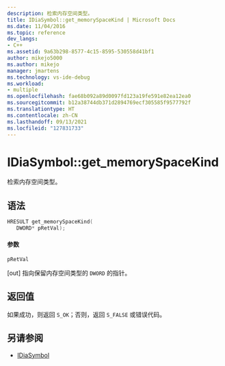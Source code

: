 ```yaml
---
description: 检索内存空间类型。
title: IDiaSymbol::get_memorySpaceKind | Microsoft Docs
ms.date: 11/04/2016
ms.topic: reference
dev_langs:
- C++
ms.assetid: 9a63b298-8577-4c15-8595-530558d41bf1
author: mikejo5000
ms.author: mikejo
manager: jmartens
ms.technology: vs-ide-debug
ms.workload:
- multiple
ms.openlocfilehash: fae68b092a89d0097fd123a19fe591e82ea12ea0
ms.sourcegitcommit: b12a38744db371d2894769ecf305585f9577792f
ms.translationtype: HT
ms.contentlocale: zh-CN
ms.lasthandoff: 09/13/2021
ms.locfileid: "127831733"
---
```

# <a name="idiasymbolget_memoryspacekind"></a>IDiaSymbol::get_memorySpaceKind
检索内存空间类型。

## <a name="syntax"></a>语法

```C++
HRESULT get_memorySpaceKind(
   DWORD* pRetVal);
```

#### <a name="parameters"></a>参数
 `pRetVal`

[out] 指向保留内存空间类型的 `DWORD` 的指针。

## <a name="return-value"></a>返回值
 如果成功，则返回 `S_OK`；否则，返回 `S_FALSE` 或错误代码。

## <a name="see-also"></a>另请参阅
- [IDiaSymbol](../../debugger/debug-interface-access/idiasymbol.md)
